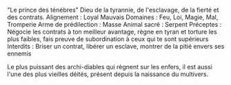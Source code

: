 "Le prince des ténèbres"
Dieu de la tyrannie, de l'esclavage, de la fierté et des contrats.
Alignement : Loyal Mauvais
Domaines : Feu, Loi, Magie, Mal, Tromperie
Arme de prédilection : Masse
Animal sacré : Serpent
Préceptes : Négocie les contrats à ton meilleur avantage, règne en tyran et torture les plus faibles, fais preuve de subordination à ceux qui te sont supérieurs
Interdits : Briser un contrat, libérer un esclave, montrer de la pitié envers ses ennemis

Le plus puissant des archi-diables qui règnent sur les enfers, il est aussi l'une des plus vieilles déités, présent depuis la naissance du multivers.